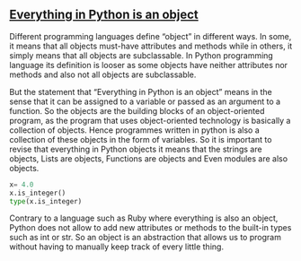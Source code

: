 ## [Everything in Python is an object](https://www.codingninjas.com/blog/2020/08/27/how-everything-in-python-is-an-object/)

Different programming languages define “object” in different ways. In some, it means that all objects must-have attributes and methods while in others, it simply means that all objects are subclassable. In Python programming language its definition is looser as some objects have neither attributes nor methods and also not all objects are subclassable.

But the statement that “Everything in Python is an object” means in the sense that it can be assigned to a variable or passed as an argument to a function. So the objects are the building blocks of an object-oriented program, as the program that uses object-oriented technology is basically a collection of objects. Hence programmes written in python is also a collection of these objects in the form of variables. So it is important to revise that everything in Python objects it means that the strings are objects, Lists are objects, Functions are objects and Even modules are also objects.

```py
x= 4.0
x.is_integer()
type(x.is_integer)
```

Contrary to a language such as Ruby where everything is also an object, Python does not allow to add new attributes or methods to the built-in types such as int or str. So an object is an abstraction that allows us to program without having to manually keep track of every little thing.
